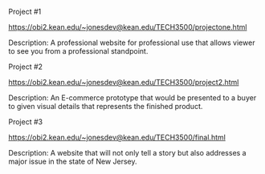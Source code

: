 Project #1

https://obi2.kean.edu/~jonesdev@kean.edu/TECH3500/projectone.html

Description: A professional website for professional use that allows viewer to see you from a professional standpoint.

Project #2

https://obi2.kean.edu/~jonesdev@kean.edu/TECH3500/project2.html

Description: An E-commerce prototype that would be presented to a buyer to given visual details that represents the finished product. 

Project #3

https://obi2.kean.edu/~jonesdev@kean.edu/TECH3500/final.html

Description: A website that will not only tell a story but also addresses a major issue in the state of New Jersey.



